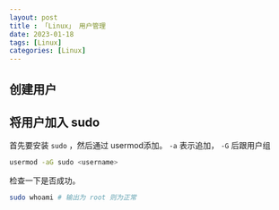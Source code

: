 ```yaml
---
layout: post
title : 「Linux」 用户管理
date: 2023-01-18
tags: [Linux]
categories: [Linux]
---
```


## 创建用户

## 将用户加入 sudo

首先要安装 `sudo` ，然后通过 usermod添加。 `-a` 表示追加， `-G` 后跟用户组

```bash
usermod -aG sudo <username>
```

检查一下是否成功。

```bash
sudo whoami # 输出为 root 则为正常
```

